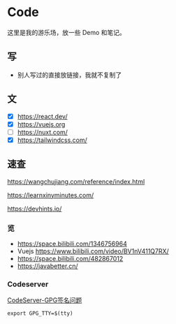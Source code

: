 # Code

这里是我的游乐场，放一些 Demo 和笔记。

## 写

- 别人写过的直接放链接，我就不复制了

## 文

- [x] https://react.dev/
- [x] https://vuejs.org
- [ ] https://nuxt.com/
- [x] https://tailwindcss.com/

## 速查

https://wangchujiang.com/reference/index.html

https://learnxinyminutes.com/

https://devhints.io/

### 览

- https://space.bilibili.com/1346756964
- Vuejs https://www.bilibili.com/video/BV1nV411Q7RX/
- https://space.bilibili.com/482867012
- https://javabetter.cn/

### Codeserver

[CodeServer-GPG签名问题](https://stackoverflow.com/questions/52808365/git-error-gpg-failed-to-sign-the-data-on-linux)

```shell
export GPG_TTY=$(tty)
```
